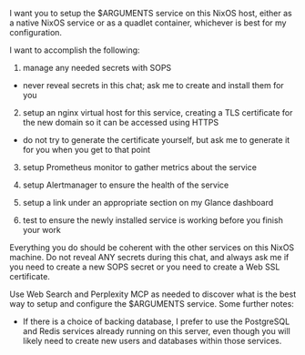 I want you to setup the $ARGUMENTS service on this NixOS host, either as a native NixOS service or as a quadlet container, whichever is best for my configuration.

I want to accomplish the following:

1. manage any needed secrets with SOPS

  * never reveal secrets in this chat; ask me to create and install them for you

2. setup an nginx virtual host for this service, creating a TLS certificate for the new domain so it can be accessed using HTTPS

  * do not try to generate the certificate yourself, but ask me to generate it for you when you get to that point

3. setup Prometheus monitor to gather metrics about the service

4. setup Alertmanager to ensure the health of the service

5. setup a link under an appropriate section on my Glance dashboard

6. test to ensure the newly installed service is working before you finish your work

Everything you do should be coherent with the other services on this NixOS machine. Do not reveal ANY secrets during this chat, and always ask me if you need to create a new SOPS secret or you need to create a Web SSL certificate.

Use Web Search and Perplexity MCP as needed to discover what is the best way to setup and configure the $ARGUMENTS service. Some further notes:

* If there is a choice of backing database, I prefer to use the PostgreSQL and Redis services already running on this server, even though you will likely need to create new users and databases within those services.
